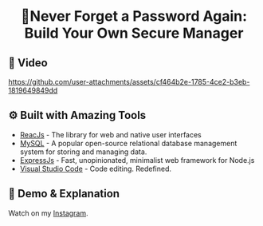 <h1 align="center">🔐Never Forget a Password Again: Build Your Own Secure Manager</h1>

## 📱 Video

https://github.com/user-attachments/assets/cf464b2e-1785-4ce2-b3eb-1819649849dd

## ⚙️ Built with Amazing Tools

- [ReacJs](https://react.dev/) - The library for web and native user interfaces
- [MySQL](https://www.mysql.com/) - A popular open-source relational database management system for storing and managing data.
- [ExpressJs](https://expressjs.com/) - Fast, unopinionated, minimalist web framework for Node.js
- [Visual Studio Code](https://code.visualstudio.com/) - Code editing. Redefined.

## 🚀 Demo & Explanation 

Watch on my [Instagram](https://www.instagram.com/p/C81OlCXvqg8/).
